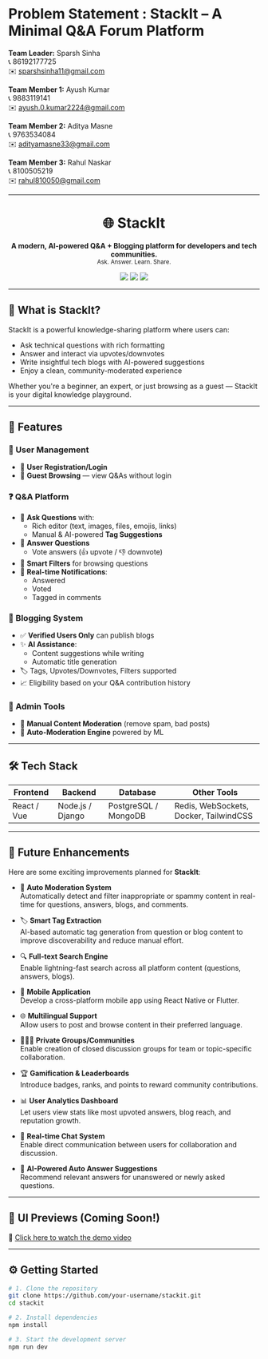 # Problem Statement : **StackIt – A Minimal Q&A Forum Platform**

**Team Leader:** Sparsh Sinha  
📞 86192177725  
✉️ sparshsinha11@gmail.com

**Team Member 1:** Ayush Kumar  
📞 9883119141  
✉️ ayush.0.kumar2224@gmail.com

**Team Member 2:** Aditya Masne  
📞 9763534084  
✉️ adityamasne33@gmail.com

**Team Member 3:** Rahul Naskar  
📞 8100505219  
✉️ rahul810050@gmail.com

---

<h1 align="center">🌐 StackIt</h1>

<p align="center">
  <b>A modern, AI-powered Q&A + Blogging platform for developers and tech communities.</b><br/>
  <sub>Ask. Answer. Learn. Share.</sub>
</p>

<p align="center">
  <img src="https://img.shields.io/badge/License-MIT-blue.svg" />
  <img src="https://img.shields.io/badge/build-passing-brightgreen.svg" />
  <img src="https://img.shields.io/badge/status-active-success.svg" />
</p>

---

## 🧠 What is StackIt?

StackIt is a powerful knowledge-sharing platform where users can:

- Ask technical questions with rich formatting
- Answer and interact via upvotes/downvotes
- Write insightful tech blogs with AI-powered suggestions
- Enjoy a clean, community-moderated experience

Whether you're a beginner, an expert, or just browsing as a guest — StackIt is your digital knowledge playground.

---
## 🚀 Features

### 👥 User Management

- 🧾 **User Registration/Login**
- 👀 **Guest Browsing** — view Q&As without login

### ❓ Q&A Platform

- 📝 **Ask Questions** with:
  - Rich editor (text, images, files, emojis, links)
  - Manual & AI-powered **Tag Suggestions**
- 💬 **Answer Questions**
  - Vote answers (👍 upvote / 👎 downvote)
- 🧭 **Smart Filters** for browsing questions
- 🔔 **Real-time Notifications**:
  - Answered
  - Voted
  - Tagged in comments

### 📝 Blogging System

- ✅ **Verified Users Only** can publish blogs
- ✨ **AI Assistance**:
  - Content suggestions while writing
  - Automatic title generation
- 🏷️ Tags, Upvotes/Downvotes, Filters supported
- 📈 Eligibility based on your Q&A contribution history

### 🔐 Admin Tools

- 🧹 **Manual Content Moderation** (remove spam, bad posts)
- 🤖 **Auto-Moderation Engine** powered by ML

---

## 🛠️ Tech Stack

| Frontend    | Backend          | Database             | Other Tools                            |
| ----------- | ---------------- | -------------------- | -------------------------------------- |
| React / Vue | Node.js / Django | PostgreSQL / MongoDB | Redis, WebSockets, Docker, TailwindCSS |

---
## 📌 Future Enhancements

Here are some exciting improvements planned for **StackIt**:

- 🤖 **Auto Moderation System**  
  Automatically detect and filter inappropriate or spammy content in real-time for questions, answers, blogs, and comments.

- 🏷️ **Smart Tag Extraction**  
  AI-based automatic tag generation from question or blog content to improve discoverability and reduce manual effort.

- 🔍 **Full-text Search Engine**  
  Enable lightning-fast search across all platform content (questions, answers, blogs).

- 📱 **Mobile Application**  
  Develop a cross-platform mobile app using React Native or Flutter.

- 🌐 **Multilingual Support**  
  Allow users to post and browse content in their preferred language.

- 🧑‍🤝‍🧑 **Private Groups/Communities**  
  Enable creation of closed discussion groups for team or topic-specific collaboration.

- 🏆 **Gamification & Leaderboards**  
  Introduce badges, ranks, and points to reward community contributions.

- 📊 **User Analytics Dashboard**  
  Let users view stats like most upvoted answers, blog reach, and reputation growth.

- 💬 **Real-time Chat System**  
  Enable direct communication between users for collaboration and discussion.

- 🧠 **AI-Powered Auto Answer Suggestions**  
  Recommend relevant answers for unanswered or newly asked questions.
---

## 📸 UI Previews (Coming Soon!)

🎥 [Click here to watch the demo video](https://www.loom.com/share/afc351e0fcff4962a7541fda56333c81?sid=c0c34e4b-557f-4769-821d-f31744e4d02f)

<!-- You can add screenshots here -->
<!-- ![Dashboard](screenshots/dashboard.png) -->

---

## ⚙️ Getting Started

```bash
# 1. Clone the repository
git clone https://github.com/your-username/stackit.git
cd stackit

# 2. Install dependencies
npm install

# 3. Start the development server
npm run dev

```
